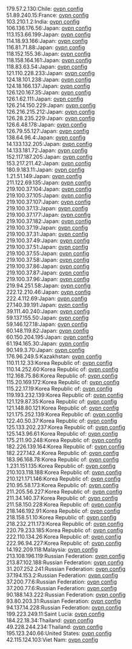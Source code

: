 179.57.2.130:Chile: [ovpn config](vpn/179_57_2_130.ovpn)  
51.89.240.15:France: [ovpn config](vpn/51_89_240_15.ovpn)  
103.210.1.2:India: [ovpn config](vpn/103_210_1_2.ovpn)  
106.136.176.56:Japan: [ovpn config](vpn/106_136_176_56.ovpn)  
113.153.66.199:Japan: [ovpn config](vpn/113_153_66_199.ovpn)  
114.18.93.166:Japan: [ovpn config](vpn/114_18_93_166.ovpn)  
116.81.71.88:Japan: [ovpn config](vpn/116_81_71_88.ovpn)  
118.152.155.36:Japan: [ovpn config](vpn/118_152_155_36.ovpn)  
118.158.164.161:Japan: [ovpn config](vpn/118_158_164_161.ovpn)  
118.83.63.54:Japan: [ovpn config](vpn/118_83_63_54.ovpn)  
121.110.228.233:Japan: [ovpn config](vpn/121_110_228_233.ovpn)  
124.18.101.238:Japan: [ovpn config](vpn/124_18_101_238.ovpn)  
124.18.166.137:Japan: [ovpn config](vpn/124_18_166_137.ovpn)  
126.120.167.35:Japan: [ovpn config](vpn/126_120_167_35.ovpn)  
126.1.62.111:Japan: [ovpn config](vpn/126_1_62_111.ovpn)  
126.214.150.229:Japan: [ovpn config](vpn/126_214_150_229.ovpn)  
126.216.215.212:Japan: [ovpn config](vpn/126_216_215_212.ovpn)  
126.28.235.229:Japan: [ovpn config](vpn/126_28_235_229.ovpn)  
126.6.48.178:Japan: [ovpn config](vpn/126_6_48_178.ovpn)  
126.79.55.127:Japan: [ovpn config](vpn/126_79_55_127.ovpn)  
138.64.96.4:Japan: [ovpn config](vpn/138_64_96_4.ovpn)  
14.133.132.205:Japan: [ovpn config](vpn/14_133_132_205.ovpn)  
14.133.181.72:Japan: [ovpn config](vpn/14_133_181_72.ovpn)  
152.117.187.205:Japan: [ovpn config](vpn/152_117_187_205.ovpn)  
153.217.211.42:Japan: [ovpn config](vpn/153_217_211_42.ovpn)  
180.9.183.11:Japan: [ovpn config](vpn/180_9_183_11.ovpn)  
1.21.51.149:Japan: [ovpn config](vpn/1_21_51_149.ovpn)  
211.122.69.135:Japan: [ovpn config](vpn/211_122_69_135.ovpn)  
219.100.37.104:Japan: [ovpn config](vpn/219_100_37_104.ovpn)  
219.100.37.105:Japan: [ovpn config](vpn/219_100_37_105.ovpn)  
219.100.37.107:Japan: [ovpn config](vpn/219_100_37_107.ovpn)  
219.100.37.13:Japan: [ovpn config](vpn/219_100_37_13.ovpn)  
219.100.37.177:Japan: [ovpn config](vpn/219_100_37_177.ovpn)  
219.100.37.182:Japan: [ovpn config](vpn/219_100_37_182.ovpn)  
219.100.37.19:Japan: [ovpn config](vpn/219_100_37_19.ovpn)  
219.100.37.31:Japan: [ovpn config](vpn/219_100_37_31.ovpn)  
219.100.37.49:Japan: [ovpn config](vpn/219_100_37_49.ovpn)  
219.100.37.51:Japan: [ovpn config](vpn/219_100_37_51.ovpn)  
219.100.37.55:Japan: [ovpn config](vpn/219_100_37_55.ovpn)  
219.100.37.58:Japan: [ovpn config](vpn/219_100_37_58.ovpn)  
219.100.37.86:Japan: [ovpn config](vpn/219_100_37_86.ovpn)  
219.100.37.87:Japan: [ovpn config](vpn/219_100_37_87.ovpn)  
219.100.37.96:Japan: [ovpn config](vpn/219_100_37_96.ovpn)  
219.94.251.58:Japan: [ovpn config](vpn/219_94_251_58.ovpn)  
222.12.210.46:Japan: [ovpn config](vpn/222_12_210_46.ovpn)  
222.4.112.69:Japan: [ovpn config](vpn/222_4_112_69.ovpn)  
27.140.39.191:Japan: [ovpn config](vpn/27_140_39_191.ovpn)  
39.111.40.240:Japan: [ovpn config](vpn/39_111_40_240.ovpn)  
59.137.155.50:Japan: [ovpn config](vpn/59_137_155_50.ovpn)  
59.146.127.18:Japan: [ovpn config](vpn/59_146_127_18.ovpn)  
60.148.119.82:Japan: [ovpn config](vpn/60_148_119_82.ovpn)  
60.150.204.195:Japan: [ovpn config](vpn/60_150_204_195.ovpn)  
61.194.165.30:Japan: [ovpn config](vpn/61_194_165_30.ovpn)  
90.149.3.70:Japan: [ovpn config](vpn/90_149_3_70.ovpn)  
176.96.249.5:Kazakhstan: [ovpn config](vpn/176_96_249_5.ovpn)  
110.11.12.33:Korea Republic of: [ovpn config](vpn/110_11_12_33.ovpn)  
110.14.252.60:Korea Republic of: [ovpn config](vpn/110_14_252_60.ovpn)  
112.168.75.86:Korea Republic of: [ovpn config](vpn/112_168_75_86.ovpn)  
115.20.169.172:Korea Republic of: [ovpn config](vpn/115_20_169_172.ovpn)  
115.22.17.19:Korea Republic of: [ovpn config](vpn/115_22_17_19.ovpn)  
119.193.232.139:Korea Republic of: [ovpn config](vpn/119_193_232_139.ovpn)  
121.129.87.35:Korea Republic of: [ovpn config](vpn/121_129_87_35.ovpn)  
121.148.80.121:Korea Republic of: [ovpn config](vpn/121_148_80_121.ovpn)  
121.175.252.139:Korea Republic of: [ovpn config](vpn/121_175_252_139.ovpn)  
122.40.50.37:Korea Republic of: [ovpn config](vpn/122_40_50_37.ovpn)  
125.133.202.237:Korea Republic of: [ovpn config](vpn/125_133_202_237.ovpn)  
125.143.96.61:Korea Republic of: [ovpn config](vpn/125_143_96_61.ovpn)  
175.211.90.248:Korea Republic of: [ovpn config](vpn/175_211_90_248.ovpn)  
182.226.139.164:Korea Republic of: [ovpn config](vpn/182_226_139_164.ovpn)  
182.227.142.4:Korea Republic of: [ovpn config](vpn/182_227_142_4.ovpn)  
183.96.168.78:Korea Republic of: [ovpn config](vpn/183_96_168_78.ovpn)  
1.231.151.135:Korea Republic of: [ovpn config](vpn/1_231_151_135.ovpn)  
210.103.118.188:Korea Republic of: [ovpn config](vpn/210_103_118_188.ovpn)  
210.121.171.146:Korea Republic of: [ovpn config](vpn/210_121_171_146.ovpn)  
210.95.58.173:Korea Republic of: [ovpn config](vpn/210_95_58_173.ovpn)  
211.205.56.227:Korea Republic of: [ovpn config](vpn/211_205_56_227.ovpn)  
211.34.140.37:Korea Republic of: [ovpn config](vpn/211_34_140_37.ovpn)  
211.58.150.228:Korea Republic of: [ovpn config](vpn/211_58_150_228.ovpn)  
218.146.192.91:Korea Republic of: [ovpn config](vpn/218_146_192_91.ovpn)  
218.158.51.10:Korea Republic of: [ovpn config](vpn/218_158_51_10.ovpn)  
218.232.211.173:Korea Republic of: [ovpn config](vpn/218_232_211_173.ovpn)  
220.79.233.185:Korea Republic of: [ovpn config](vpn/220_79_233_185.ovpn)  
222.110.134.26:Korea Republic of: [ovpn config](vpn/222_110_134_26.ovpn)  
222.96.94.227:Korea Republic of: [ovpn config](vpn/222_96_94_227.ovpn)  
14.192.209.118:Malaysia: [ovpn config](vpn/14_192_209_118.ovpn)  
213.108.196.119:Russian Federation: [ovpn config](vpn/213_108_196_119.ovpn)  
213.87.102.188:Russian Federation: [ovpn config](vpn/213_87_102_188.ovpn)  
31.207.252.241:Russian Federation: [ovpn config](vpn/31_207_252_241.ovpn)  
37.194.153.2:Russian Federation: [ovpn config](vpn/37_194_153_2.ovpn)  
37.200.77.6:Russian Federation: [ovpn config](vpn/37_200_77_6.ovpn)  
37.200.77.6:Russian Federation: [ovpn config](vpn/37_200_77_6.ovpn)  
90.188.143.222:Russian Federation: [ovpn config](vpn/90_188_143_222.ovpn)  
93.80.203.31:Russian Federation: [ovpn config](vpn/93_80_203_31.ovpn)  
94.137.14.228:Russian Federation: [ovpn config](vpn/94_137_14_228.ovpn)  
199.223.249.11:Saint Lucia: [ovpn config](vpn/199_223_249_11.ovpn)  
184.22.18.34:Thailand: [ovpn config](vpn/184_22_18_34.ovpn)  
49.228.244.234:Thailand: [ovpn config](vpn/49_228_244_234.ovpn)  
195.123.240.66:United States: [ovpn config](vpn/195_123_240_66.ovpn)  
42.115.124.103:Viet Nam: [ovpn config](vpn/42_115_124_103.ovpn)  
